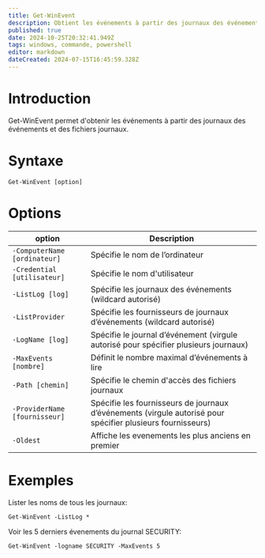 ```yaml
---
title: Get-WinEvent
description: Obtient les événements à partir des journaux des événements et des fichiers journaux
published: true
date: 2024-10-25T20:32:41.949Z
tags: windows, commande, powershell
editor: markdown
dateCreated: 2024-07-15T16:45:59.328Z
---
```


# Introduction

Get-WinEvent permet d'obtenir les événements à partir des journaux des événements et des fichiers journaux.

# Syntaxe

`Get-WinEvent [option]`

# Options

| option                        | Description                                                                                                 |
| ----------------------------- | ----------------------------------------------------------------------------------------------------------- |
| `-ComputerName [ordinateur]`  | Spécifie le nom de l’ordinateur                                                                             |
| `-Credential [utilisateur]`   | Spécifie le nom d'utilisateur                                                                               |
| `-ListLog [log]`              | Spécifie les journaux des événements (wildcard autorisé)                                                    |
| `-ListProvider`               | Spécifie les fournisseurs de journaux d’événements (wildcard autorisé)                                      |
| `-LogName [log]`              | Spécifie le journal d’événement (virgule autorisé pour spécifier plusieurs journaux)                        |
| `-MaxEvents [nombre]`         | Définit le nombre maximal d’événements à lire                                                               |
| `-Path [chemin]`              | Spécifie le chemin d'accès des fichiers journaux                                                            |
| `-ProviderName [fournisseur]` | Spécifie les fournisseurs de journaux d’événements (virgule autorisé pour spécifier plusieurs fournisseurs) |
| `-Oldest`                     | Affiche les evenements les plus anciens en premier                                                          |

# Exemples

Lister les noms de tous les journaux:

`Get-WinEvent -ListLog *`

Voir les 5 derniers évenements du journal SECURITY:

`Get-WinEvent -logname SECURITY -MaxEvents 5`
